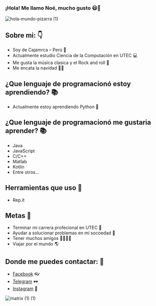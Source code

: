 ### ¡Hola! Me llamo Noé, mucho gusto 😃👋
![hola-mundo-pizarra (1)](https://user-images.githubusercontent.com/91269836/134585369-2d31c4a7-27f8-4a11-b6fe-e8af17d02983.gif)
## Sobre mi: 👇
- Soy de Cajamrca – Perú 🌄
- Actualmente estudio Ciencia de la Computación en UTEC 💻
- Me gusta la música clasica y el Rock and roll 🎸 
- Me encata la navidad 🎄🎅
## ¿Que lenguaje de programacionó estoy aprendiendo? 📚
- Actualmente estoy aprendiendo Python 🐍
## ¿Que lenguaje de programacionó me gustaria aprender? 📚
- Java 
- JavaScript
- C/C++
- Matlab
- Kotlin 
- Entre otros...
## Herramientas que uso 	🔧
- Rep.it
## Metas 🏁 
 - Terminar mi carrera profecional en UTEC 🏦
 - Ayudar a solucionar problemas en mi socoedad 🌇
 - Tener muchos amigos 👦👮👨👩 
 - Viajar por el mundo 🌎
## Donde me puedes contactar: 💬
- [Facebook](https://www.facebook.com/noe.paredes.712) 👓
- [Telegram](@noeparedes123) 🕶
- [Instagram](https://www.instagram.com/rauraico_) 🥽

![matrix (1) (1)](https://user-images.githubusercontent.com/91269836/134588419-0768309e-6775-417a-8f31-672e7c848bf2.gif)


<!--
**NoeParedes/NoeParedes** is a ✨ _special_ ✨ repository because its `README.md` (this file) appears on your GitHub profile.
